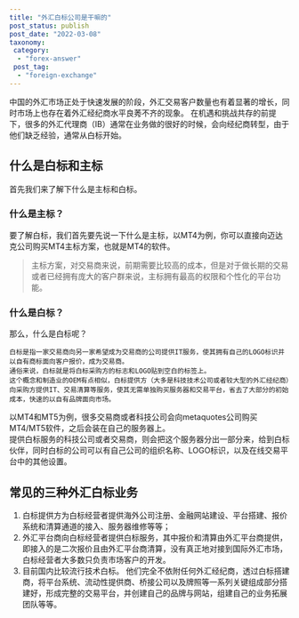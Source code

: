 ```yaml
---
title: "外汇白标公司是干嘛的"
post_status: publish
post_date: "2022-03-08"
taxonomy:
 category: 
  - "forex-answer"
 post_tag: 
  - "foreign-exchange"
---
```


中国的外汇市场正处于快速发展的阶段，外汇交易客户数量也有着显著的增长，同时市场上也存在着外汇经纪商水平良莠不齐的现象。 在机遇和挑战共存的前提下，很多的外汇代理商（IB）通常在业务做的很好的时候，会向经纪商转型，由于他们缺乏经验，通常从白标开始。

## 什么是白标和主标

首先我们来了解下什么是主标和白标。

### 什么是主标？

要了解白标，我们首先要先说一下什么是主标，以MT4为例，你可以直接向迈达克公司购买MT4主标方案，也就是MT4的软件。

> 主标方案，对交易商来说，前期需要比较高的成本，但是对于做长期的交易或者已经拥有庞大的客户群来说，主标拥有最高的权限和个性化的平台功能。

### 什么是白标？

那么，什么是白标呢？

```
白标是指一家交易商向另一家希望成为交易商的公司提供IT服务，使其拥有自己的LOGO标识并以自有商标面向客户报价，成为交易商。  
通俗来说，白标就是将白标采购方的标志和LOGO贴到空白的标签上。  
这个概念和制造业的OEM有点相似，白标提供方（大多是科技技术公司或者较大型的外汇经纪商）向采购方提供IT、交易清算等服务，使其无需单独购买服务器和交易平台，省去了大部分的初始成本，快速的以自有品牌面向市场。 
```

以MT4和MT5为例，很多交易商或者科技公司会向metaquotes公司购买MT4/MT5软件，之后会装在自己的服务器上。  
提供白标服务的科技公司或者交易商，则会把这个服务器分出一部分来，给到白标伙伴，同时白标的公司可以有自己公司的组织名称、LOGO标识，以及在线交易平台中的其他设置。

## 常见的三种外汇白标业务

1. 白标提供方为白标经营者提供海外公司注册、金融网站建设、平台搭建、报价系统和清算通道的接入、服务器维修等等；
2. 外汇平台商向白标经营者提供白标服务，其中报价和清算由外汇平台商提供，即接入的是二次报价且由外汇平台商清算，没有真正地对接到国际外汇市场，白标经营者大多数只负责市场客户的开发。
3. 目前国内比较流行技术白标。 他们完全不依附任何外汇经纪商，透过白标搭建商，将平台系统、流动性提供商、桥接公司以及牌照等一系列关键组成部分搭建好，形成完整的交易平台，并创建自己的品牌与网站，组建自己的业务拓展团队等等。
